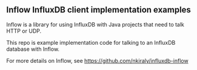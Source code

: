 ## Inflow InfluxDB client implementation examples


Inflow is a library for using InfluxDB with Java projects that need to talk HTTP or UDP.

This repo is example implementation code for talking to an InfluxDB database with Inflow.

For more details on Inflow, see https://github.com/nkiraly/influxdb-inflow
